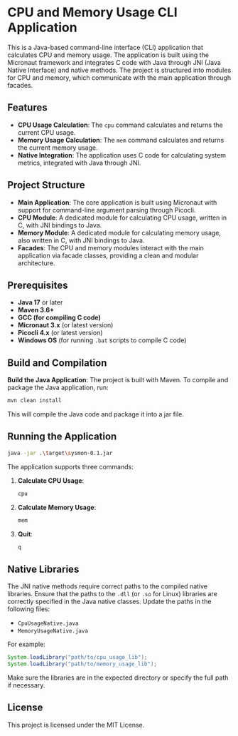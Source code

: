 
# CPU and Memory Usage CLI Application

This is a Java-based command-line interface (CLI) application that calculates CPU and memory usage. The application is built using the Micronaut framework and integrates C code with Java through JNI (Java Native Interface) and native methods. The project is structured into modules for CPU and memory, which communicate with the main application through facades.

## Features

- **CPU Usage Calculation**: The `cpu` command calculates and returns the current CPU usage.
- **Memory Usage Calculation**: The `mem` command calculates and returns the current memory usage.
- **Native Integration**: The application uses C code for calculating system metrics, integrated with Java through JNI.

## Project Structure

- **Main Application**: The core application is built using Micronaut with support for command-line argument parsing through Picocli.
- **CPU Module**: A dedicated module for calculating CPU usage, written in C, with JNI bindings to Java.
- **Memory Module**: A dedicated module for calculating memory usage, also written in C, with JNI bindings to Java.
- **Facades**: The CPU and memory modules interact with the main application via facade classes, providing a clean and modular architecture.

## Prerequisites

- **Java 17** or later
- **Maven 3.6+**
- **GCC (for compiling C code)**
- **Micronaut 3.x** (or latest version)
- **Picocli 4.x** (or latest version)
- **Windows OS** (for running `.bat` scripts to compile C code)

## Build and Compilation

**Build the Java Application**: The project is built with Maven. To compile and package the Java application, run:
   ```bash
   mvn clean install
   ```

   This will compile the Java code and package it into a jar file.

## Running the Application

   ```bash
   java -jar .\target\sysmon-0.1.jar
   ```

The application supports three commands:

1. **Calculate CPU Usage**:
   ```bash
   cpu
   ```

2. **Calculate Memory Usage**:
   ```bash
   mem
   ```

3. **Quit**:
   ```bash
   q
   ```

## Native Libraries

The JNI native methods require correct paths to the compiled native libraries. Ensure that the paths to the `.dll` (or `.so` for Linux) libraries are correctly specified in the Java native classes. Update the paths in the following files:

- `CpuUsageNative.java`
- `MemoryUsageNative.java`

For example:
```java
System.loadLibrary("path/to/cpu_usage_lib");
System.loadLibrary("path/to/memory_usage_lib");
```

Make sure the libraries are in the expected directory or specify the full path if necessary.

## License

This project is licensed under the MIT License.
